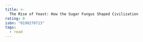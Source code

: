 ```yaml
---
title: >-
  The Rise of Yeast: How the Sugar Fungus Shaped Civilization
rating: 0
isbn: "0190270713"
tags:
  - read
---
```


